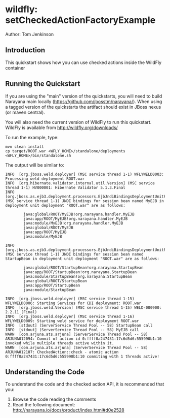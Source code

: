 wildfly: setCheckedActionFactoryExample
=======================================
Author: Tom Jenkinson

Introduction
------------

This quickstart shows how you can use checked actions inside the WildFly container


Running the Quickstart
----------------------

If you are using the "main" version of the quickstarts, you will need to build Narayana main locally (https://github.com/jbosstm/narayana/). When using a tagged version of the quickstarts the artifact should exist in JBoss nexus (or maven central).

You will also need the current version of WildFly to run this quickstart. WildFly is available from http://wildfly.org/downloads/

To run the example, type:

    mvn clean install
    cp target/ROOT.war <WFLY_HOME>/standalone/deployments
    <WFLY_HOME>/bin/standalone.sh

The output will be similar to:

    INFO  [org.jboss.weld.deployer] (MSC service thread 1-1) WFLYWELD0003: Processing weld deployment ROOT.war
    INFO  [org.hibernate.validator.internal.util.Version] (MSC service thread 1-1) HV000001: Hibernate Validator 5.1.3.Final
    INFO  [org.jboss.as.ejb3.deployment.processors.EjbJndiBindingsDeploymentUnitProcessor] (MSC service thread 1-1) JNDI bindings for session bean named MyEJB in deployment unit deployment "ROOT.war" are as follows:

            java:global/ROOT/MyEJB!org.narayana.handler.MyEJB
            java:app/ROOT/MyEJB!org.narayana.handler.MyEJB
            java:module/MyEJB!org.narayana.handler.MyEJB
            java:global/ROOT/MyEJB
            java:app/ROOT/MyEJB
            java:module/MyEJB

    INFO  [org.jboss.as.ejb3.deployment.processors.EjbJndiBindingsDeploymentUnitProcessor] (MSC service thread 1-1) JNDI bindings for session bean named StartupBean in deployment unit deployment "ROOT.war" are as follows:

            java:global/ROOT/StartupBean!org.narayana.StartupBean
            java:app/ROOT/StartupBean!org.narayana.StartupBean
            java:module/StartupBean!org.narayana.StartupBean
            java:global/ROOT/StartupBean
            java:app/ROOT/StartupBean
            java:module/StartupBean

    INFO  [org.jboss.weld.deployer] (MSC service thread 1-15) WFLYWELD0006: Starting Services for CDI deployment: ROOT.war
    INFO  [org.jboss.weld.Version] (MSC service thread 1-15) WELD-000900: 2.2.11 (Final)
    INFO  [org.jboss.weld.deployer] (MSC service thread 1-16) WFLYWELD0009: Starting weld service for deployment ROOT.war
    INFO  [stdout] (ServerService Thread Pool -- 58) StartupBean call
    INFO  [stdout] (ServerService Thread Pool -- 58) MyEJB call
    WARN  [com.arjuna.ats.arjuna] (ServerService Thread Pool -- 58) ARJUNA012094: Commit of action id 0:ffff0a247431:17c6d5d6:555990b1:10 invoked while multiple threads active within it.
    WARN  [com.arjuna.ats.arjuna] (ServerService Thread Pool -- 58) ARJUNA012107: CheckedAction::check - atomic action 0:ffff0a247431:17c6d5d6:555990b1:10 commiting with 1 threads active!

Understanding the Code
----------------------

To understand the code and the checked action API, it is recommended that you:

1. Browse the code reading the comments
2. Read the following document: http://narayana.io/docs/product/index.html#d0e2528
